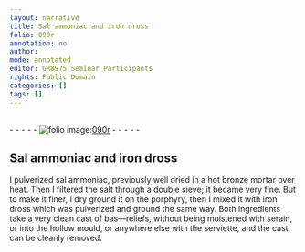 ```yaml
---
layout: narrative
title: Sal ammoniac and iron dross
folio: 090r
annotation: no
author:
mode: annotated
editor: GR8975 Seminar Participants
rights: Public Domain
categories: []
tags: []
---
```


 <br/>- - - - - <a href="http://gallica.bnf.fr/ark:/12148/btv1b10500001g/f185.image"><img src="../assets/photo-icon.png" alt="folio image: " style="display:inline-block; margin-bottom:-3px;"/>090r</a> - - - - - <br/> 
## Sal ammoniac and iron dross

 
 I pulverized sal ammoniac, previously well dried in a hot bronze mortar over heat. Then I filtered the salt through a double sieve; it became very fine. But to make it finer, I dry ground it on the porphyry, then I mixed it with iron dross which was pulverized and ground the same way. Both ingredients take a very clean cast of bas—reliefs, without being moistened with serain, or into the hollow mould, or anywhere else with the serviette, and the cast can be cleanly removed. 
 